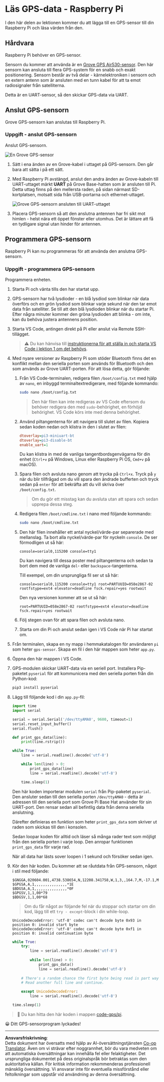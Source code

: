 <!--
CO_OP_TRANSLATOR_METADATA:
{
  "original_hash": "3b2448c7ab4e9673e77e35a50c5e350d",
  "translation_date": "2025-08-27T21:23:46+00:00",
  "source_file": "3-transport/lessons/1-location-tracking/pi-gps-sensor.md",
  "language_code": "sv"
}
-->
# Läs GPS-data - Raspberry Pi

I den här delen av lektionen kommer du att lägga till en GPS-sensor till din Raspberry Pi och läsa värden från den.

## Hårdvara

Raspberry Pi behöver en GPS-sensor.

Sensorn du kommer att använda är en [Grove GPS Air530-sensor](https://www.seeedstudio.com/Grove-GPS-Air530-p-4584.html). Den här sensorn kan ansluta till flera GPS-system för en snabb och exakt positionering. Sensorn består av två delar - kärnelektroniken i sensorn och en extern antenn som är ansluten med en tunn kabel för att ta emot radiosignaler från satelliterna.

Detta är en UART-sensor, så den skickar GPS-data via UART.

## Anslut GPS-sensorn

Grove GPS-sensorn kan anslutas till Raspberry Pi.

### Uppgift - anslut GPS-sensorn

Anslut GPS-sensorn.

![En Grove GPS-sensor](../../../../../translated_images/grove-gps-sensor.247943bf69b03f0d1820ef6ed10c587f9b650e8db55b936851c92412180bd3e2.sv.png)

1. Sätt i ena änden av en Grove-kabel i uttaget på GPS-sensorn. Den går bara att sätta i på ett sätt.

1. Med Raspberry Pi avstängd, anslut den andra änden av Grove-kabeln till UART-uttaget märkt **UART** på Grove Base-hatten som är ansluten till Pi. Detta uttag finns på den mellersta raden, på sidan närmast SD-kortplatsen, motsatt sida från USB-portarna och ethernet-uttaget.

    ![Grove GPS-sensorn ansluten till UART-uttaget](../../../../../translated_images/pi-gps-sensor.1f99ee2b2f6528915047ec78967bd362e0e4ee0ed594368a3837b9cf9cdaca64.sv.png)

1. Placera GPS-sensorn så att den anslutna antennen har fri sikt mot himlen - helst nära ett öppet fönster eller utomhus. Det är lättare att få en tydligare signal utan hinder för antennen.

## Programmera GPS-sensorn

Raspberry Pi kan nu programmeras för att använda den anslutna GPS-sensorn.

### Uppgift - programmera GPS-sensorn

Programmera enheten.

1. Starta Pi och vänta tills den har startat upp.

1. GPS-sensorn har två lysdioder - en blå lysdiod som blinkar när data överförs och en grön lysdiod som blinkar varje sekund när den tar emot data från satelliter. Se till att den blå lysdioden blinkar när du startar Pi. Efter några minuter kommer den gröna lysdioden att blinka - om inte, kan du behöva justera antennens position.

1. Starta VS Code, antingen direkt på Pi eller anslut via Remote SSH-tillägget.

    > ⚠️ Du kan hänvisa till [instruktionerna för att ställa in och starta VS Code i lektion 1 om det behövs](../../../1-getting-started/lessons/1-introduction-to-iot/pi.md).

1. Med nyare versioner av Raspberry Pi som stöder Bluetooth finns det en konflikt mellan den seriella porten som används för Bluetooth och den som används av Grove UART-porten. För att lösa detta, gör följande:

    1. Från VS Code-terminalen, redigera filen `/boot/config.txt` med hjälp av `nano`, en inbyggd terminaltextredigerare, med följande kommando:

        ```sh
        sudo nano /boot/config.txt
        ```

        > Den här filen kan inte redigeras av VS Code eftersom du behöver redigera den med `sudo`-behörighet, en förhöjd behörighet. VS Code körs inte med denna behörighet.

    1. Använd piltangenterna för att navigera till slutet av filen. Kopiera sedan koden nedan och klistra in den i slutet av filen:

        ```ini
        dtoverlay=pi3-miniuart-bt
        dtoverlay=pi3-disable-bt
        enable_uart=1
        ```

        Du kan klistra in med de vanliga tangentbordsgenvägarna för din enhet (`Ctrl+v` på Windows, Linux eller Raspberry Pi OS, `Cmd+v` på macOS).

    1. Spara filen och avsluta nano genom att trycka på `Ctrl+x`. Tryck på `y` när du blir tillfrågad om du vill spara den ändrade bufferten och tryck sedan på `enter` för att bekräfta att du vill skriva över `/boot/config.txt`.

        > Om du gör ett misstag kan du avsluta utan att spara och sedan upprepa dessa steg.

    1. Redigera filen `/boot/cmdline.txt` i nano med följande kommando:

        ```sh
        sudo nano /boot/cmdline.txt
        ```

    1. Den här filen innehåller ett antal nyckel/värde-par separerade med mellanslag. Ta bort alla nyckel/värde-par för nyckeln `console`. De ser förmodligen ut så här:

        ```output
        console=serial0,115200 console=tty1 
        ```

        Du kan navigera till dessa poster med piltangenterna och sedan ta bort dem med de vanliga `del`- eller `backspace`-tangenterna.

        Till exempel, om din ursprungliga fil ser ut så här:

        ```output
        console=serial0,115200 console=tty1 root=PARTUUID=058e2867-02 rootfstype=ext4 elevator=deadline fsck.repair=yes rootwait
        ```

        Den nya versionen kommer att se ut så här:

        ```output
        root=PARTUUID=058e2867-02 rootfstype=ext4 elevator=deadline fsck.repair=yes rootwait
        ```

    1. Följ stegen ovan för att spara filen och avsluta nano.

    1. Starta om din Pi och anslut sedan igen i VS Code när Pi har startat om.

1. Från terminalen, skapa en ny mapp i hemmakatalogen för användaren `pi` som heter `gps-sensor`. Skapa en fil i den här mappen som heter `app.py`.

1. Öppna den här mappen i VS Code.

1. GPS-modulen skickar UART-data via en seriell port. Installera Pip-paketet `pyserial` för att kommunicera med den seriella porten från din Python-kod:

    ```sh
    pip3 install pyserial
    ```

1. Lägg till följande kod i din `app.py`-fil:

    ```python
    import time
    import serial
    
    serial = serial.Serial('/dev/ttyAMA0', 9600, timeout=1)
    serial.reset_input_buffer()
    serial.flush()
    
    def print_gps_data(line):
        print(line.rstrip())
    
    while True:
        line = serial.readline().decode('utf-8')
    
        while len(line) > 0:
            print_gps_data(line)
            line = serial.readline().decode('utf-8')
    
        time.sleep(1)
    ```

    Den här koden importerar modulen `serial` från Pip-paketet `pyserial`. Den ansluter sedan till den seriella porten `/dev/ttyAMA0` - detta är adressen till den seriella port som Grove Pi Base Hat använder för sin UART-port. Den rensar sedan all befintlig data från denna seriella anslutning.

    Därefter definieras en funktion som heter `print_gps_data` som skriver ut raden som skickas till den i konsolen.

    Sedan loopar koden för alltid och läser så många rader text som möjligt från den seriella porten i varje loop. Den anropar funktionen `print_gps_data` för varje rad.

    När all data har lästs sover loopen i 1 sekund och försöker sedan igen.

1. Kör den här koden. Du kommer att se råutdata från GPS-sensorn, något i stil med följande:

    ```output
    $GNGGA,020604.001,4738.538654,N,12208.341758,W,1,3,,164.7,M,-17.1,M,,*67
    $GPGSA,A,1,,,,,,,,,,,,,,,*1E
    $BDGSA,A,1,,,,,,,,,,,,,,,*0F
    $GPGSV,1,1,00*79
    $BDGSV,1,1,00*68
    ```

    > Om du får något av följande fel när du stoppar och startar om din kod, lägg till ett `try - except`-block i din while-loop.

      ```output
      UnicodeDecodeError: 'utf-8' codec can't decode byte 0x93 in position 0: invalid start byte
      UnicodeDecodeError: 'utf-8' codec can't decode byte 0xf1 in position 0: invalid continuation byte
      ```

    ```python
    while True:
        try:
            line = serial.readline().decode('utf-8')
              
            while len(line) > 0:
                print_gps_data()
                line = serial.readline().decode('utf-8')
      
        # There's a random chance the first byte being read is part way through a character.
        # Read another full line and continue.

        except UnicodeDecodeError:
            line = serial.readline().decode('utf-8')

    time.sleep(1)
    ```

> 💁 Du kan hitta den här koden i mappen [code-gps/pi](../../../../../3-transport/lessons/1-location-tracking/code-gps/pi).

😀 Ditt GPS-sensorprogram lyckades!

---

**Ansvarsfriskrivning**:  
Detta dokument har översatts med hjälp av AI-översättningstjänsten [Co-op Translator](https://github.com/Azure/co-op-translator). Även om vi strävar efter noggrannhet, bör du vara medveten om att automatiska översättningar kan innehålla fel eller felaktigheter. Det ursprungliga dokumentet på dess originalspråk bör betraktas som den auktoritativa källan. För kritisk information rekommenderas professionell mänsklig översättning. Vi ansvarar inte för eventuella missförstånd eller feltolkningar som uppstår vid användning av denna översättning.